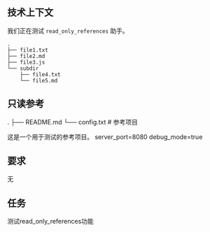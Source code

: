 ## 技术上下文

我们正在测试 `read_only_references` 助手。

```
.
├── file1.txt
├── file2.md
├── file3.js
└── subdir
    ├── file4.txt
    └── file5.md

```

## 只读参考

<ReadOnlyReference desc="参考项目" path="test/cases/case7/reference_project">
<folder>
.
├── README.md
└── config.txt

</folder>
<files>
<file path="README.md">
# 参考项目

这是一个用于测试的参考项目。
</file>
<file path="config.txt">
server_port=8080
debug_mode=true
</file>

</files>
</ReadOnlyReference>



## 要求

无

## 任务

测试read_only_references功能